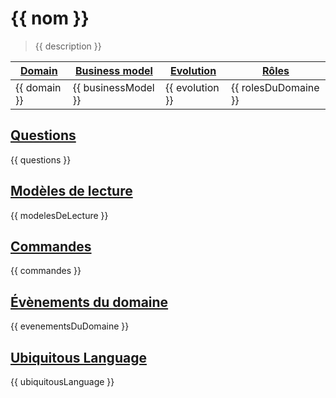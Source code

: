 # {{ nom }}

> {{ description }}

| [Domain][strategic_classification] | [Business model][strategic_classification] | [Evolution][strategic_classification] | [Rôles][domain_roles] |
| ---------------------------------- | ------------------------------------------ | ------------------------------------- | --------------------- |
| {{ domain }}                       | {{ businessModel }}                        | {{ evolution }}                       | {{ rolesDuDomaine }}  |

## [Questions][cqrs]

{{ questions }}

## [Modèles de lecture][read_model]

{{ modelesDeLecture }}

## [Commandes][command]

{{ commandes }}

## [Évènements du domaine][domain_event]

{{ evenementsDuDomaine }}

## [Ubiquitous Language][ubiquitous_language]

{{ ubiquitousLanguage }}

[strategic_classification]: https://github.com/ddd-crew/bounded-context-canvas#strategic-classification
[cqrs]: https://www.martinfowler.com/bliki/CQRS.html
[read_model]: https://matthiasnoback.nl/2018/01/simple-cqrs-reduce-coupling-allow-the-model-to-evolve/
[domain_roles]: https://github.com/ddd-crew/bounded-context-canvas#domain-roles
[command]: https://refactoring.guru/design-patterns/command
[domain_event]: https://www.martinfowler.com/eaaDev/DomainEvent.html
[ubiquitous_language]: https://github.com/ddd-crew/bounded-context-canvas#ubiquitous-language
